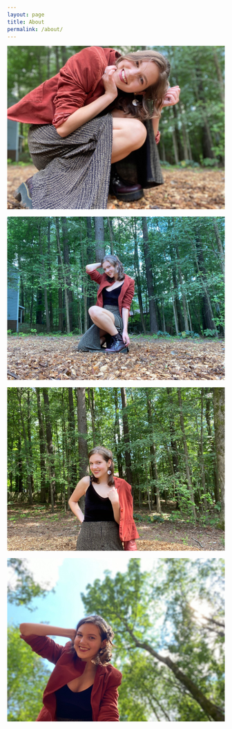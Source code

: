 ```yaml
---
layout: page
title: About
permalink: /about/
---
```


![about photo 1](/images/about1.jpg)

![about photo 2](/images/about2.jpg)

![about photo 3](/images/about3.jpg)

![about photo 4](/images/about4.jpg)